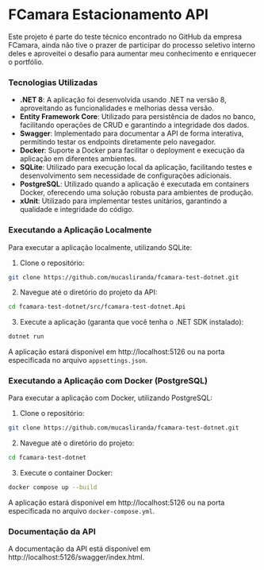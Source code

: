 # FCamara Estacionamento API

Este projeto é parte do teste técnico encontrado no GitHub da empresa FCamara, ainda não tive o prazer de participar do processo seletivo interno deles e aproveitei o desafio para aumentar meu conhecimento e enriquecer o portfólio.

### Tecnologias Utilizadas

- **.NET 8**: A aplicação foi desenvolvida usando .NET na versão 8, aproveitando as funcionalidades e melhorias dessa versão.
- **Entity Framework Core**: Utilizado para persistência de dados no banco, facilitando operações de CRUD e garantindo a integridade dos dados.
- **Swagger**: Implementado para documentar a API de forma interativa, permitindo testar os endpoints diretamente pelo navegador.
- **Docker**: Suporte a Docker para facilitar o deployment e execução da aplicação em diferentes ambientes.
- **SQLite**: Utilizado para execução local da aplicação, facilitando testes e desenvolvimento sem necessidade de configurações adicionais.
- **PostgreSQL**: Utilizado quando a aplicação é executada em containers Docker, oferecendo uma solução robusta para ambientes de produção.
- **xUnit**: Utilizado para implementar testes unitários, garantindo a qualidade e integridade do código.

### Executando a Aplicação Localmente

Para executar a aplicação localmente, utilizando SQLite:

1. Clone o repositório:

```bash
git clone https://github.com/mucasliranda/fcamara-test-dotnet.git
```

2. Navegue até o diretório do projeto da API:

```bash
cd fcamara-test-dotnet/src/fcamara-test-dotnet.Api
```

3. Execute a aplicação (garanta que você tenha o .NET SDK instalado):

```bash
dotnet run
```

A aplicação estará disponível em http://localhost:5126 ou na porta especificada no arquivo `appsettings.json`.

### Executando a Aplicação com Docker (PostgreSQL)

Para executar a aplicação com Docker, utilizando PostgreSQL:

1. Clone o repositório:

```bash
git clone https://github.com/mucasliranda/fcamara-test-dotnet.git
```

2. Navegue até o diretório do projeto:

```bash
cd fcamara-test-dotnet
```

3. Execute o container Docker:

```bash
docker compose up --build
```

A aplicação estará disponível em http://localhost:5126 ou na porta especificada no arquivo `docker-compose.yml`.

### Documentação da API

A documentação da API está disponível em http://localhost:5126/swagger/index.html.